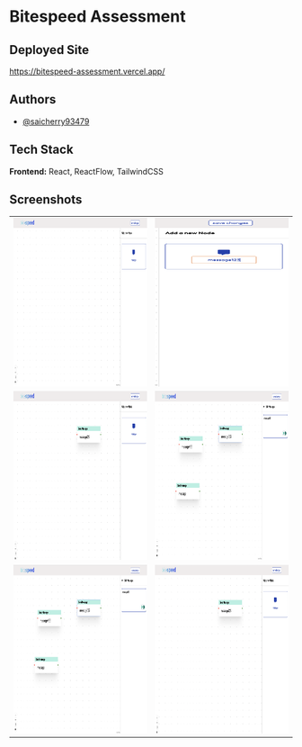 


# Bitespeed Assessment

## Deployed Site

https://bitespeed-assessment.vercel.app/

## Authors

- [@saicherry93479](https://www.github.com/saicherry93479)


## Tech Stack

**Frontend:** React, ReactFlow, TailwindCSS


## Screenshots
<table>
  <tr>
    <td>
      <img src="https://github.com/saicherry93479/Bitespeed_Assessment/blob/main/src/assets/Images/image.png" alt="App Screenshot" width="100%" height="300px"/>
    </td>
    <td>
      <img src="https://github.com/saicherry93479/Bitespeed_Assessment/blob/main/src/assets/Images/image2.png" alt="App Screenshot" width="100%" height="300px"/>
    </td>
  </tr>
  <tr>
    <td>
      <img src="https://github.com/saicherry93479/Bitespeed_Assessment/blob/main/src/assets/Images/iamge3.png" alt="App Screenshot" width="100%" height="300px"/>
    </td>
    <td>
      <img src="https://github.com/saicherry93479/Bitespeed_Assessment/blob/main/src/assets/Images/image4.png" alt="App Screenshot" width="100%" height="300px"/>
    </td>
  </tr>
  <tr>
    <td>
      <img src="https://github.com/saicherry93479/Bitespeed_Assessment/blob/main/src/assets/Images/image4.png" alt="App Screenshot" width="100%" height="300px"/>
    </td>
    <td>
      <img src="https://github.com/saicherry93479/Bitespeed_Assessment/blob/main/src/assets/Images/iamge3.png" alt="App Screenshot" width="100%" height="300px"/>
    </td>
  </tr>
</table>





